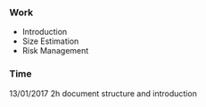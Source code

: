 ### Work
* Introduction
* Size Estimation
* Risk Management

### Time
13/01/2017 2h document structure and introduction